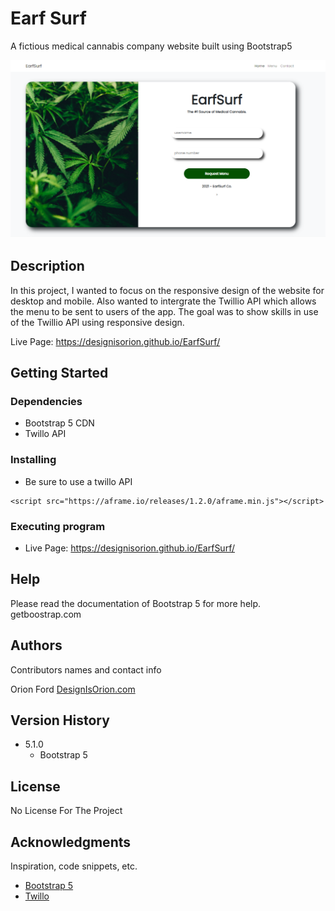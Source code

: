 # Earf Surf

A fictious medical cannabis company website built using Bootstrap5

<img src="https://github.com/DesignisOrion/EarfSurf/blob/main/img/earfsurf.png">

## Description

In this project, I wanted to focus on the responsive design of the website for desktop and mobile. Also wanted to intergrate the Twillio API which allows the menu to be sent to users of the app. The goal was to show skills in use of the Twillio API using responsive design.

Live Page: https://designisorion.github.io/EarfSurf/

## Getting Started

### Dependencies

* Bootstrap 5 CDN
* Twillo API

### Installing

* Be sure to use a twillo API
```
<script src="https://aframe.io/releases/1.2.0/aframe.min.js"></script>

```
### Executing program

* Live Page: https://designisorion.github.io/EarfSurf/


## Help

Please read the documentation of Bootstrap 5 for more help. getboostrap.com


## Authors

Contributors names and contact info

Orion Ford 
[DesignIsOrion.com](https://www.DesignIsOrion.com)

## Version History

* 5.1.0
    * Bootstrap 5 
    

## License

No License For The Project

## Acknowledgments

Inspiration, code snippets, etc.
* [Bootstrap 5 ](https://getbootstrap.com)
* [Twillo ](https://Twillo.com)



